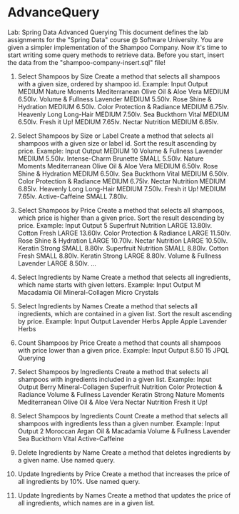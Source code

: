 # AdvanceQuery
Lab: Spring Data Advanced Querying
This document defines the lab assignments for the "Spring Data" course @ Software University.
You are given a simpler implementation of the Shampoo Company. Now it's time to start writing some query methods to retrieve data. 
Before you start, insert the data from the "shampoo-company-insert.sql" file!
1.	Select Shampoos by Size
Create a method that selects all shampoos with a given size, ordered by shampoo id.
Example:
Input	Output
MEDIUM	Nature Moments Mediterranean Olive Oil & Aloe Vera MEDIUM 6.50lv.
Volume & Fullness Lavender MEDIUM 5.50lv.
Rose Shine & Hydration MEDIUM 6.50lv.
Color Protection & Radiance MEDIUM 6.75lv.
Heavenly Long Long-Hair MEDIUM 7.50lv.
Sea Buckthorn Vital MEDIUM 6.50lv.
Fresh it Up! MEDIUM 7.65lv.
Nectar Nutrition MEDIUM 6.85lv.
2.	Select Shampoos by Size or Label
Create a method that selects all shampoos with a given size or label id. Sort the result ascending by price.
Example:
Input	Output
MEDIUM
10	Volume & Fullness Lavender MEDIUM 5.50lv.
Intense-Charm Brunette SMALL 5.50lv.
Nature Moments Mediterranean Olive Oil & Aloe Vera MEDIUM 6.50lv.
Rose Shine & Hydration MEDIUM 6.50lv.
Sea Buckthorn Vital MEDIUM 6.50lv.
Color Protection & Radiance MEDIUM 6.75lv.
Nectar Nutrition MEDIUM 6.85lv.
Heavenly Long Long-Hair MEDIUM 7.50lv.
Fresh it Up! MEDIUM 7.65lv.
Active-Caffeine SMALL 7.80lv.
3.	Select Shampoos by Price
Create a method that selects all shampoos, which price is higher than a given price. Sort the result descending by price.
Example:
Input	Output
5	Superfruit Nutrition LARGE 13.80lv.
Cotton Fresh LARGE 13.60lv.
Color Protection & Radiance LARGE 11.50lv.
Rose Shine & Hydration LARGE 10.70lv.
Nectar Nutrition LARGE 10.50lv.
Keratin Strong SMALL 8.80lv.
Superfruit Nutrition SMALL 8.80lv.
Cotton Fresh SMALL 8.80lv.
Keratin Strong LARGE 8.80lv.
Volume & Fullness Lavender LARGE 8.50lv.
…
4.	Select Ingredients by Name
Create a method that selects all ingredients, which name starts with given letters.
Example:
Input	Output
M	Macadamia Oil
Mineral-Collagen
Micro Crystals
5.	Select Ingredients by Names
Create a method that selects all ingredients, which are contained in a given list. Sort the result ascending by price.
Example:
Input	Output
Lavender
Herbs
Apple	Apple
Lavender
Herbs
6.	Count Shampoos by Price
Create a method that counts all shampoos with price lower than a given price.
Example:
Input	Output
8.50	15
JPQL Querying
7.	Select Shampoos by Ingredients
Create a method that selects all shampoos with ingredients included in a given list.
Example:
Input	Output
Berry
Mineral-Collagen	Superfruit Nutrition
Color Protection & Radiance
Volume & Fullness Lavender
Keratin Strong
Nature Moments Mediterranean Olive Oil & Aloe Vera
Nectar Nutrition
Fresh it Up!
8.	Select Shampoos by Ingredients Count
Create a method that selects all shampoos with ingredients less than a given number.
Example:
Input	Output
2	Moroccan Argan Oil & Macadamia
Volume & Fullness Lavender
Sea Buckthorn Vital
Active-Caffeine

9.	Delete Ingredients by Name
Create a method that deletes ingredients by a given name. Use named query.
10.	Update Ingredients by Price
Create a method that increases the price of all ingredients by 10%. Use named query.
11.	Update Ingredients by Names
Create a method that updates the price of all ingredients, which names are in a given list.


